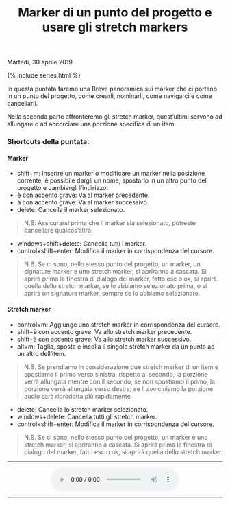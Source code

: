﻿---
title: Marker di un punto del progetto e usare gli stretch markers
layout: post
series: reapodcast
---

<footer>Martedì, 30 aprile 2019</footer>

{% include series.html %}

In questa puntata faremo una Breve panoramica sui marker che ci portano in un punto del progetto, come crearli, nominarli, come navigarci e come cancellarli.

Nella seconda parte affronteremo gli stretch marker, quest’ultimi servono ad allungare o ad accorciare una porzione specifica di un item.

### Shortcuts della puntata: ###
#### Marker ####

* shift+m: Inserire un marker o modificare un marker nella posizione corrente; è possibile dargli un nome, spostarlo in un altro punto del progetto e cambiargli l’indirizzo.
* è con accento grave: Va al marker precedente.
* à con accento grave: Va al marker successivo.
* delete: Cancella il marker selezionato.

>N.B.
Assicurarsi prima che il marker sia selezionato, potreste cancellare qualcos’altro.

* windows+shift+delete: Cancella tutti i marker.
* control+shift+enter: Modifica il marker in corrispondenza del cursore.

>N.B.
Se ci sono, nello stesso punto del progetto, un marker, un signature marker e uno stretch marker, si apriranno a cascata.
Si aprirà prima la finestra di dialogo del  marker, fatto esc o ok, si aprirà quella dello stretch marker, se lo abbiamo selezionato prima, o si aprirà un signature  marker, sempre se lo abbiamo selezionato.

#### Stretch marker ###

* control+m: Aggiunge uno stretch marker in corrispondenza del cursore.
* shift+è con accento grave: Va allo stretch marker precedente.
* shift+à con accento grave: Va allo stretch marker successivo.
* alt+m: Taglia, sposta e incolla il singolo stretch marker da un punto ad un altro dell’item.

>N.B.
Se prendiamo in considerazione due stretch marker di un item e spostiamo il primo verso sinistra, rispetto al secondo, la porzione verrà allungata mentre con il secondo, se non spostiamo il primo, la porzione verrà allungata verso destra; se li avviciniamo la porzione audio sarà riprodotta più rapidamente.

* delete: Cancella lo stretch marker selezionato.
* windows+delete: Cancella tutti gli stretch marker.
* control+shift+enter: Modifica il marker in corrispondenza del cursore.

>N.B.
Se ci sono, nello stesso punto del progetto, un  marker e uno stretch marker, si apriranno a cascata.
Si aprirà prima la finestra di dialogo del  marker, fatto esc o ok, si aprirà quella dello stretch marker.

---

<div align="center">
<audio controls src="https://drive.google.com/uc?export=download&id=1Id4h5CyJPyMLkM9Lu39M9c2MjdPHEEte">Il browser ha l'audio disattivato.</audio>
</div>

---
